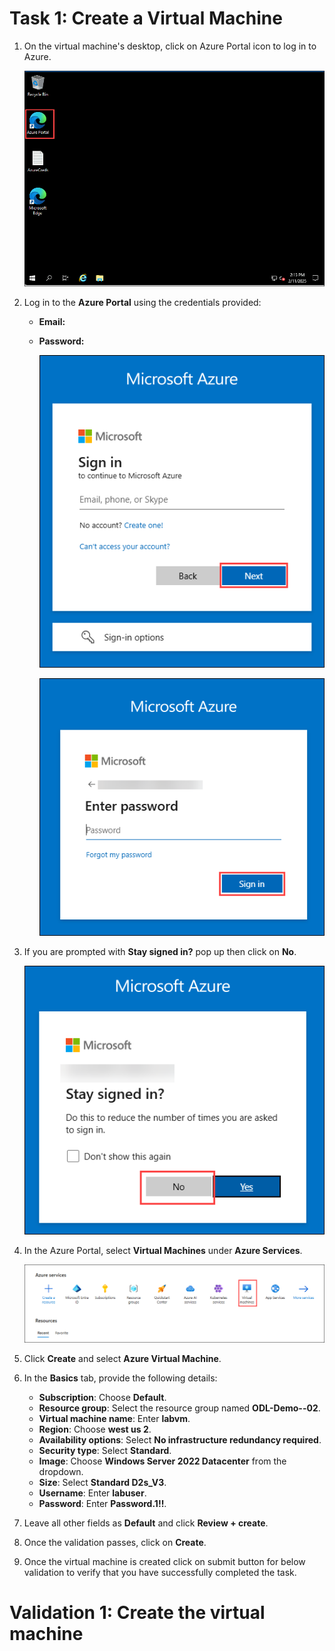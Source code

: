 # Task 1: Create a Virtual Machine

1. On the virtual machine's desktop, click on Azure Portal icon to log in to Azure.
   
   ![](./images/azureportal.png)

1. Log in to the **Azure Portal** using the credentials provided:

   - **Email:** **<inject key="AzureAdUserEmail"></inject>**
   - **Password:** **<inject key="AzureAdUserPassword"></inject>**

     ![](./images/login.png)

     ![](./images/login1.png)

1. If you are prompted with **Stay signed in?** pop up then click on **No**.

   ![](./images/login2.png)

4. In the Azure Portal, select **Virtual Machines** under **Azure Services**.

   ![](./images/vm.png)
   
6. Click **Create** and select **Azure Virtual Machine**.

7. In the **Basics** tab, provide the following details:

   - **Subscription**: Choose **Default**.  
   - **Resource group**: Select the resource group named **ODL-Demo-<inject key="Deployment Id" enableCopy="false">-02**.  
   - **Virtual machine name**: Enter **labvm**.  
   - **Region**: Choose **west us 2**.  
   - **Availability options**: Select **No infrastructure redundancy required**.  
   - **Security type**: Select **Standard**.  
   - **Image**: Choose **Windows Server 2022 Datacenter** from the dropdown.  
   - **Size**: Select **Standard D2s_V3**.  
   - **Username**: Enter **labuser**.  
   - **Password**: Enter **Password.1!!**.  

8. Leave all other fields as **Default** and click **Review + create**.

9. Once the validation passes, click on **Create**.

10. Once the virtual machine is created click on submit button for below validation to verify that you have successfully completed the task.

# Validation 1: Create the virtual machine

<validation step="ee2358a7-d01c-4324-935d-c23346546adb" />
